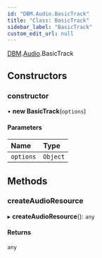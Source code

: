 ```yaml
---
id: "DBM.Audio.BasicTrack"
title: "Class: BasicTrack"
sidebar_label: "BasicTrack"
custom_edit_url: null
---
```


[DBM](../namespaces/DBM.md).[Audio](../namespaces/DBM.Audio.md).BasicTrack

## Constructors

### constructor

• **new BasicTrack**(`options`)

#### Parameters

| Name | Type |
| :------ | :------ |
| `options` | `Object` |

## Methods

### createAudioResource

▸ **createAudioResource**(): `any`

#### Returns

`any`
